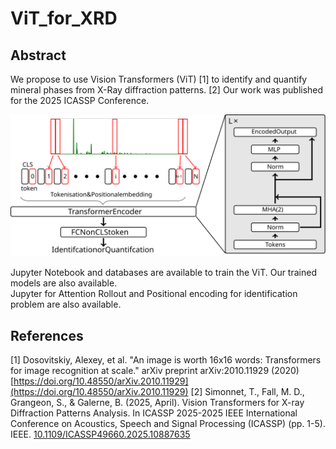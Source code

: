 # ViT_for_XRD
## Abstract  
We propose to use Vision Transformers (ViT) [1] to identify and quantify mineral phases from X-Ray diffraction patterns.
[2] Our work was published for the 2025 ICASSP Conference. 

![Abstract](./Figures/Transformers_Spectral.svg)

Jupyter Notebook and databases are available to train the ViT. Our trained models are also available.  
Jupyter for Attention Rollout and Positional encoding for identification problem are also available.


## References
[1] Dosovitskiy, Alexey, et al. "An image is worth 16x16 words: Transformers for image recognition at scale." arXiv preprint arXiv:2010.11929 (2020) [https://doi.org/10.48550/arXiv.2010.11929](https://doi.org/10.48550/arXiv.2010.11929)
[2] Simonnet, T., Fall, M. D., Grangeon, S., & Galerne, B. (2025, April). Vision Transformers for X-ray Diffraction Patterns Analysis. In ICASSP 2025-2025 IEEE International Conference on Acoustics, Speech and Signal Processing (ICASSP) (pp. 1-5). IEEE. [10.1109/ICASSP49660.2025.10887635](10.1109/ICASSP49660.2025.10887635)
